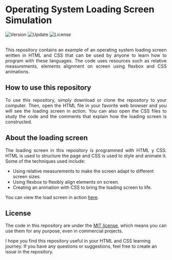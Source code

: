 # Operating System Loading Screen Simulation

<div align="left">
  <img src="https://img.shields.io/badge/Release-v1.1.0-blue.svg" alt="Version">
	<img src="https://img.shields.io/badge/Update-June%202023-yellowgreen.svg" alt="Update">
	<img src="https://img.shields.io/badge/License-MIT%20License-green.svg" alt="License">
</div>
<br />
<p align="justify">
This repository contains an example of an operating system loading screen written in HTML and CSS that can be used by anyone to learn how to program with these languages. The code uses resources such as relative measurements, elements alignment on screen using flexbox and CSS animations.
</p>

## How to use this repository

<p align="justify">
To use this repository, simply download or clone the repository to your computer. Then, open the HTML file in your favorite web browser and you will see the loading screen in action. You can also open the CSS files to study the code and the comments that explain how the loading screen is constructed.
</p>

## About the loading screen

<p align="justify">
The loading screen in this repository is programmed with HTML y CSS. HTML is used to structure the page and CSS is used to style and animate it. Some of the techniques used include:

- Using relative measurements to make the screen adapt to different screen sizes.
- Using flexbox to flexibly align elements on screen.
- Creating an animation with CSS to bring the loading screen to life.

You can view the load screen in action <a href= "https://seyerjo.github.io/operating-system-loading-screen-simulation/">here</a>.
</p>

## License

<p align="justify">
The code in this repository are under the <a href="./LICENSE">MIT license</a>, which means you can use them for any purpose, even in commercial projects.

I hope you find this repository useful in your HTML and CSS learning journey. If you have any questions or suggestions, feel free to create an issue in the repository.
</p>